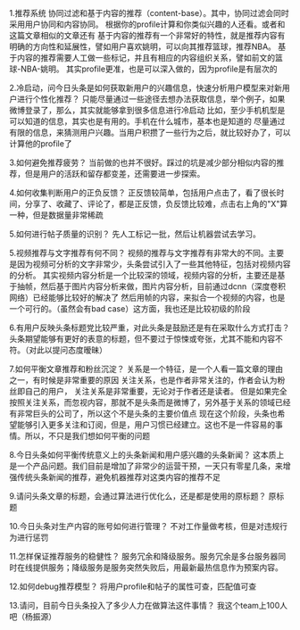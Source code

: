 1.推荐系统
协同过滤和基于内容的推荐（content-base）。其中，协同过滤会同时采用用户协同和内容协同。
根据你的profile计算和你类似兴趣的人还看。或者和这篇文章相似的文章还有
基于内容的推荐有一个非常好的特性，就是推荐内容有明确的方向性和延展性，譬如用户喜欢姚明，可以向其推荐篮球，推荐NBA。
基于内容的推荐需要人工做一些标记，并且有相应的内容组织关系，譬如前文的篮球-NBA-姚明。
其实profile更准，也是可以深入做的，因为profile是有层次的

2.冷启动，问今日头条是如何获取新用户的兴趣信息，快速分析用户模型来对新用户进行个性化推荐？
只能尽量通过一些途径去想办法获取信息，举个例子，如果微博登录了，那么，其实就能够拿到很多信息进行冷启动
比如，至少手机机型是可以知道的信息，其实也是有用的。手机在什么城市，基本也是知道的
尽量通过有限的信息，来猜测用户兴趣。当用户积攒了一些行为之后，就比较好办了，可以计算他的profile了

3.如何避免推荐疲劳？
当前做的也并不很好。踩过的坑是减少部分相似内容的推荐，但是用户的活跃和留存都变差，还需要进一步探索。

4.如何收集判断用户的正负反馈？
正反馈较简单，包括用户点击了，看了很长时间，分享了、收藏了、评论了，都是正反馈，负反馈比较难，点击右上角的"X"算一种，但是数据量非常稀疏

5.如何进行帖子质量的识别？
先人工标记一批，然后让机器尝试去学习。

5.视频推荐与文字推荐有何不同？
视频的推荐与文字推荐有非常大的不同。主要是因为视频可分析的文字非常少，头条尝试引入了一些其他特征，包括对视频内容的分析。
其实视频内容分析是一个比较深的领域，视频内容的分析，主要还是基于抽帧，然后基于图片内容分析来做，图片内容分析，目前通过dcnn（深度卷积网络）已经能够比较好的解决了
然后用帧的内容，来拟合一个视频的内容，也是一个可行的。（虽然会有bad case）这方面，我也还是比较初级的阶段

6.有用户反映头条标题党比较严重，对此头条是鼓励还是有在采取什么方式打击？
头条期望能够有更好的表意的标题，但不要过于惊悚或夸张，尤其不能和内容不符。（对此以提问态度暧昧）

7.如何平衡文章推荐和粉丝沉淀？
关系是一个特征，是一个人看一篇文章的理由之一，有时候是非常重要的原因
关注关系，也是作者非常关注的，作者会认为粉丝即自己的用户，
关注关系是非常重要，无论对于作者还是读者。
但是如果完全按照关注关系，而忽视内容，那就不是头条而是微博了，另外基于关系的领域已经有非常巨头的公司了，所以这个不是头条的主要价值点
现在这个阶段，头条也希望能够引入更多关注和订阅，但是，用户习惯已经建立。这也不是一件容易的事情。所以，不只是我们想如何平衡的问题

8.今日头条如何平衡传统意义上的头条新闻和用户感兴趣的头条新闻？
这本质上是一个产品问题。我们目前是增加了非常少的运营干预，一天只有零星几条，来增强传统头条新闻的推荐，避免机器推荐对这类内容的推荐不足

9.请问头条文章的标题，会通过算法进行优化么，还是都是使用的原标题？
原标题

10.今日头条对生产内容的账号如何进行管理？
不对工作量做考核，但是对违规行为进行惩罚

11.怎样保证推荐服务的稳健性？
服务冗余和降级服务。服务冗余是多台服务器同时在线提供服务；降级服务是服务突然失败后，用最新最热信息作为预案内容。

12.如何debug推荐模型？
将用户profile和帖子的属性可查，匹配值可查

13.请问，目前今日头条投入了多少人力在做算法这件事情？
我这个team上100人吧（杨振源）
